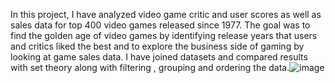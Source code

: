 In this project, I have analyzed video game critic and user scores as well as sales data for top 400 video games released since 1977. 
The goal was to find the golden age of video games by identifying release years that users and critics liked the best and to explore the business side of gaming by looking at game sales data. 
I have joined datasets and compared results with set theory along with filtering , grouping and ordering the data.![image](https://github.com/Yasaswi7/Golden-Age-of-Video-Games/assets/45798041/c3f5c343-4335-4847-8e71-0c2053d52e31)

